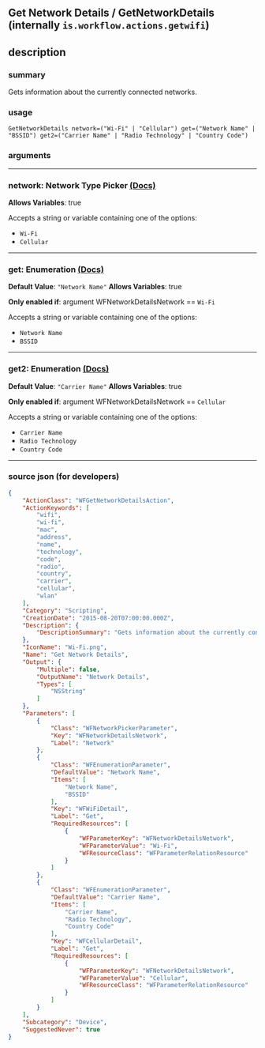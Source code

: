 
## Get Network Details / GetNetworkDetails (internally `is.workflow.actions.getwifi`)


## description

### summary

Gets information about the currently connected networks.


### usage
```
GetNetworkDetails network=("Wi-Fi" | "Cellular") get=("Network Name" | "BSSID") get2=("Carrier Name" | "Radio Technology" | "Country Code")
```

### arguments

---

### network: Network Type Picker [(Docs)](https://pfgithub.github.io/shortcutslang/gettingstarted#enum-select-field)
**Allows Variables**: true



Accepts a string 
or variable
containing one of the options:

- `Wi-Fi`
- `Cellular`

---

### get: Enumeration [(Docs)](https://pfgithub.github.io/shortcutslang/gettingstarted#enum-select-field)
**Default Value**: `"Network Name"`
**Allows Variables**: true

**Only enabled if**: argument WFNetworkDetailsNetwork == `Wi-Fi`

Accepts a string 
or variable
containing one of the options:

- `Network Name`
- `BSSID`

---

### get2: Enumeration [(Docs)](https://pfgithub.github.io/shortcutslang/gettingstarted#enum-select-field)
**Default Value**: `"Carrier Name"`
**Allows Variables**: true

**Only enabled if**: argument WFNetworkDetailsNetwork == `Cellular`

Accepts a string 
or variable
containing one of the options:

- `Carrier Name`
- `Radio Technology`
- `Country Code`

---

### source json (for developers)

```json
{
	"ActionClass": "WFGetNetworkDetailsAction",
	"ActionKeywords": [
		"wifi",
		"wi-fi",
		"mac",
		"address",
		"name",
		"technology",
		"code",
		"radio",
		"country",
		"carrier",
		"cellular",
		"wlan"
	],
	"Category": "Scripting",
	"CreationDate": "2015-08-20T07:00:00.000Z",
	"Description": {
		"DescriptionSummary": "Gets information about the currently connected networks."
	},
	"IconName": "Wi-Fi.png",
	"Name": "Get Network Details",
	"Output": {
		"Multiple": false,
		"OutputName": "Network Details",
		"Types": [
			"NSString"
		]
	},
	"Parameters": [
		{
			"Class": "WFNetworkPickerParameter",
			"Key": "WFNetworkDetailsNetwork",
			"Label": "Network"
		},
		{
			"Class": "WFEnumerationParameter",
			"DefaultValue": "Network Name",
			"Items": [
				"Network Name",
				"BSSID"
			],
			"Key": "WFWiFiDetail",
			"Label": "Get",
			"RequiredResources": [
				{
					"WFParameterKey": "WFNetworkDetailsNetwork",
					"WFParameterValue": "Wi-Fi",
					"WFResourceClass": "WFParameterRelationResource"
				}
			]
		},
		{
			"Class": "WFEnumerationParameter",
			"DefaultValue": "Carrier Name",
			"Items": [
				"Carrier Name",
				"Radio Technology",
				"Country Code"
			],
			"Key": "WFCellularDetail",
			"Label": "Get",
			"RequiredResources": [
				{
					"WFParameterKey": "WFNetworkDetailsNetwork",
					"WFParameterValue": "Cellular",
					"WFResourceClass": "WFParameterRelationResource"
				}
			]
		}
	],
	"Subcategory": "Device",
	"SuggestedNever": true
}
```
